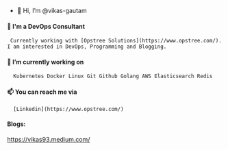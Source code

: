 - 👋 Hi, I’m @vikas-gautam
#### 👀 I'm a DevOps Consultant 
     Currently working with [Opstree Solutions](https://www.opstree.com/). I am interested in DevOps, Programming and Blogging.
#### 🌱 I’m currently working on 
      Kubernetes Docker Linux Git Github Golang AWS Elasticsearch Redis
#### 📫 You can reach me via
      [Linkedin](https://www.opstree.com/)
#### Blogs:
 https://vikas93.medium.com/

<!---
vikas-gautam/vikas-gautam is a ✨ special ✨ repository because its `README.md` (this file) appears on your GitHub profile.
You can click the Preview link to take a look at your changes.
--->
